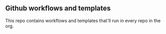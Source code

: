 ## Github workflows and templates

This repo contains workflows and templates that'll run in every repo in the org.

